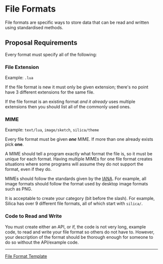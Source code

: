 # File Formats
File formats are specific ways to store data that can be read and written using standardised methods.

## Proposal Requirements
Every format must specify all of the following:

### File Extension
Example: `.lua`

If the file format is new it must only be given extension; there's no point have 3 different extensions for the same
file.

If the file format is an existing format *and it already* uses multiple extensions then you should list all of the
commonly used ones.

### MIME
Example: `text/lua`, `image/sketch`, `silica/theme`

Every file format must be given ***one*** MIME. If more than one already exists pick **one**.

A MIME should tell a program exactly what format the file is, so it must be unique for each format. Having multiple
MIMEs for one file format creates situations where some programs will assume they do not support the format, even if
they do.

MIMEs should follow the standards given by
the [IANA](http://www.iana.org/assignments/media-types/media-types.xhtml). For example, all image formats should follow
the format used by desktop image formats such as PNG.

It is acceptable to create your category (bit before the slash). For example, Silica has over 9 different file formats,
all of which start with `silica/`.

### Code to Read and Write
You must create either an API, or if, the code is not very long, example code, to read and write your file format so
others do not have to. However, your description of the format should be thorough enough for someone to do so without
the API/example code.

- - - -


[File Format Template](file-format-template.md)
